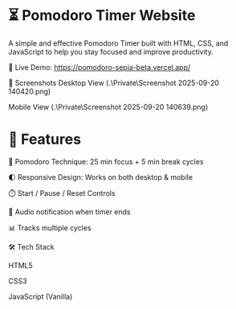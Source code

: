 # ⏳ Pomodoro Timer Website

A simple and effective Pomodoro Timer built with HTML, CSS, and JavaScript to help you stay focused and improve productivity.

🔗 Live Demo: https://pomodoro-sepia-beta.vercel.app/

📸 Screenshots
Desktop View
(.\Private\Screenshot 2025-09-20 140420.png)

Mobile View
(.\Private\Screenshot 2025-09-20 140639.png)


# 🚀 Features

🎯 Pomodoro Technique: 25 min focus + 5 min break cycles

🌓 Responsive Design: Works on both desktop & mobile

⏱️ Start / Pause / Reset Controls

🔔 Audio notification when timer ends

📊 Tracks multiple cycles

🛠️ Tech Stack

HTML5

CSS3

JavaScript (Vanilla)
